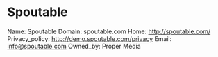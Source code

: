 
# Spoutable

Name: Spoutable
Domain: spoutable.com
Home: http://spoutable.com/
Privacy_policy: http://demo.spoutable.com/privacy
Email: info@spoutable.com
Owned_by: Proper Media 
